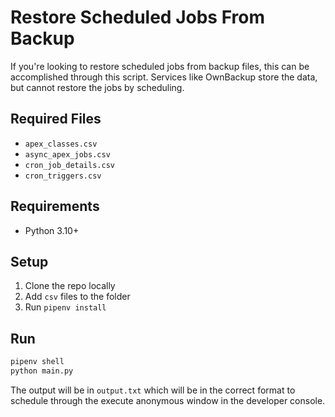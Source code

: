 # Restore Scheduled Jobs From Backup

If you're looking to restore scheduled jobs from backup files, this can be accomplished through this script. Services like OwnBackup store the data, but cannot restore the jobs by scheduling.

## Required Files
- `apex_classes.csv`
- `async_apex_jobs.csv`
- `cron_job_details.csv`
- `cron_triggers.csv`

## Requirements
- Python 3.10+

## Setup

1. Clone the repo locally
2. Add `csv` files to the folder
3. Run `pipenv install`

## Run

```bash
pipenv shell
python main.py
```

The output will be in `output.txt` which will be in the correct format to schedule through the execute anonymous window in the developer console.